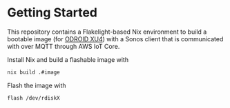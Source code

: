 # Getting Started

This repository contains a Flakelight-based Nix environment to build a bootable
image (for [ODROID XU4](https://wiki.odroid.com/odroid-xu4/odroid-xu4)) with a
Sonos client that is communicated with over MQTT through AWS IoT Core.

Install Nix and build a flashable image with

```bash
nix build .#image
```

Flash the image with

```bash
flash /dev/rdiskX
```
